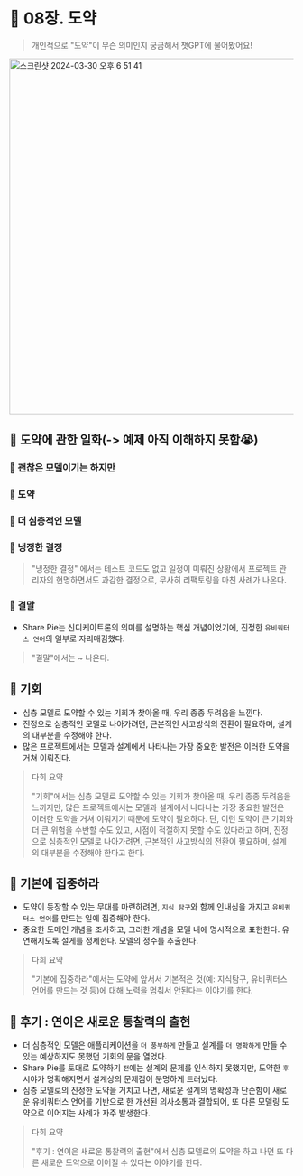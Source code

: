 # 🎯 08장. 도약
> 개인적으로 "도약"이 무슨 의미인지 궁금해서 챗GPT에 물어봤어요!
<img width="630" alt="스크린샷 2024-03-30 오후 6 51 41" src="https://github.com/THE-BOOK-READERS/Eric-Evans-DDD/assets/60481383/cb161b84-a527-4d7e-9a20-2834bd69824b">


## 🎈 도약에 관한 일화(-> 예제 아직 이해하지 못함😭)
### 🍋 괜찮은 모델이기는 하지만

### 🍋 도약

### 🍋 더 심층적인 모델

### 🍋 냉정한 결정

> "냉정한 결정" 에서는 테스트 코드도 없고 일정이 미뤄진 상황에서 프로젝트 관리자의 현명하면서도 과감한 결정으로, 무사히 리팩토링을 마친 사례가 나온다.


### 🍋 결말
- Share Pie는 신디케이트론의 의미를 설명하는 핵심 개념이었기에, 진정한 `유비쿼터스 언어`의 일부로 자리매김했다.

> "결말"에서는 ~ 나온다.

## 🎈 기회
- 심층 모델로 도약할 수 있는 기회가 찾아올 때, 우리 종종 두려움을 느낀다.
- 진정으로 심층적인 모델로 나아가려면, 근본적인 사고방식의 전환이 필요하며, 설계의 대부분을 수정해야 한다.
- 많은 프로젝트에서는 모델과 설계에서 나타나는 가장 중요한 발전은 이러한 도약을 거쳐 이뤄진다.

> 다희 요약
> 
> "기회"에서는 심층 모델로 도약할 수 있는 기회가 찾아올 때, 우리 종종 두려움을 느끼지만, 많은 프로젝트에서는 모델과 설계에서 나타나는 가장 중요한 발전은 이러한 도약을 거쳐 이뤄지기 때문에 도약이 필요하다.
> 단, 이런 도약이 큰 기회와 더 큰 위험을 수반할 수도 있고, 시점이 적절하지 못할 수도 있다라고 하며, 진정으로 심층적인 모델로 나아가려면, 근본적인 사고방식의 전환이 필요하며, 설계의 대부분을 수정해야 한다고 한다.



## 🎈 기본에 집중하라
- 도약이 등장할 수 있는 무대를 마련하려면, `지식 탐구`와 함께 인내심을 가지고 `유비쿼터스 언어`를 만드는 일에 집중해야 한다.
- 중요한 도메인 개념을 조사하고, 그러한 개념을 모델 내에 명시적으로 표현한다. 유연해지도록 설게를 정제한다. 모델의 정수를 추출한다.

> 다희 요약
> 
> "기본에 집중하라"에서는 도약에 앞서서 기본적은 것(예: 지식탐구, 유비쿼터스 언어를 만드는 것 등)에 대해 노력을 멈춰서 안된다는 이야기를 한다.



## 🎈 후기 : 연이은 새로운 통찰력의 출현
- 더 심층적인 모델은 애플리케이션을 `더 풍부하게` 만들고 설계를 `더 명확하게` 만들 수 있는 예상하지도 못했던 기회의 문을 열었다.
- Share Pie를 토대로 도약하기 `전`에는 설계의 문제를 인식하지 못했지만, 도약한 `후` 시야가 명확해지면서 설계상의 문제점이 분명하게 드러났다.
- 심층 모델로의 진정한 도약을 거치고 나면, 새로운 설계의 명확성과 단순함이 새로운 유비쿼터스 언어를 기반으로 한 개선된 의사소통과 결합되어, 또 다른 모델링 도약으로 이어지는 사례가 자주 발생한다.

> 다희 요약
> 
> "후기 : 연이은 새로운 통찰력의 출현"에서 심층 모델로의 도약을 하고 나면 또 다른 새로운 도약으로 이어질 수 있다는 이야기를 한다.


